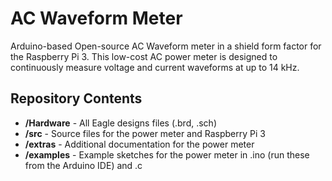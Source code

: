 # AC Waveform Meter 
Arduino-based Open-source AC Waveform meter in a shield form factor for the Raspberry Pi 3. This low-cost AC power meter is designed to continuously measure voltage and current waveforms at up to 14 kHz.

## Repository Contents
- **/Hardware** - All Eagle designs files (.brd, .sch)
- **/src** - Source files for the power meter and Raspberry Pi 3
- **/extras** - Additional documentation for the power meter
- **/examples** - Example sketches for the power meter in .ino (run these from the Arduino IDE) and .c
